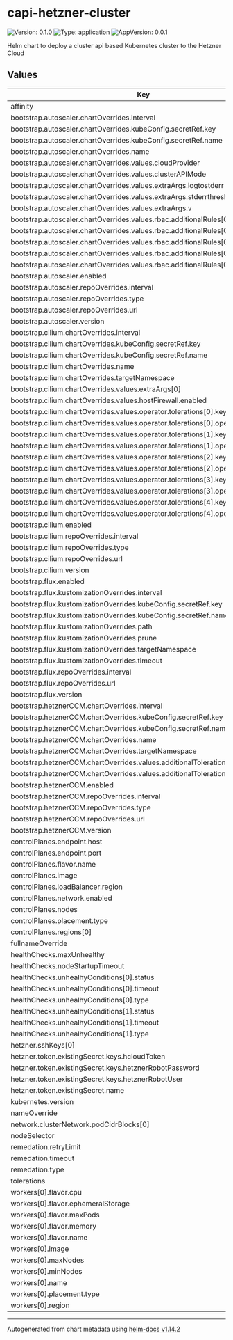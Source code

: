 # capi-hetzner-cluster

![Version: 0.1.0](https://img.shields.io/badge/Version-0.1.0-informational?style=flat-square) ![Type: application](https://img.shields.io/badge/Type-application-informational?style=flat-square) ![AppVersion: 0.0.1](https://img.shields.io/badge/AppVersion-0.0.1-informational?style=flat-square)

Helm chart to deploy a cluster api based Kubernetes cluster to the Hetzner Cloud

## Values

| Key | Type | Default | Description |
|-----|------|---------|-------------|
| affinity | object | `{}` |  |
| bootstrap.autoscaler.chartOverrides.interval | string | `"5m0s"` |  |
| bootstrap.autoscaler.chartOverrides.kubeConfig.secretRef.key | string | `""` |  |
| bootstrap.autoscaler.chartOverrides.kubeConfig.secretRef.name | string | `""` |  |
| bootstrap.autoscaler.chartOverrides.name | string | `"cluster-autoscaler"` |  |
| bootstrap.autoscaler.chartOverrides.values.cloudProvider | string | `"clusterapi"` |  |
| bootstrap.autoscaler.chartOverrides.values.clusterAPIMode | string | `"kubeconfig-incluster"` |  |
| bootstrap.autoscaler.chartOverrides.values.extraArgs.logtostderr | bool | `true` |  |
| bootstrap.autoscaler.chartOverrides.values.extraArgs.stderrthreshold | string | `"ERROR"` |  |
| bootstrap.autoscaler.chartOverrides.values.extraArgs.v | int | `4` |  |
| bootstrap.autoscaler.chartOverrides.values.rbac.additionalRules[0].apiGroups[0] | string | `"infrastructure.cluster.x-k8s.io"` |  |
| bootstrap.autoscaler.chartOverrides.values.rbac.additionalRules[0].resources[0] | string | `"hcloudmachinetemplates"` |  |
| bootstrap.autoscaler.chartOverrides.values.rbac.additionalRules[0].verbs[0] | string | `"get"` |  |
| bootstrap.autoscaler.chartOverrides.values.rbac.additionalRules[0].verbs[1] | string | `"list"` |  |
| bootstrap.autoscaler.chartOverrides.values.rbac.additionalRules[0].verbs[2] | string | `"watch"` |  |
| bootstrap.autoscaler.enabled | bool | `true` |  |
| bootstrap.autoscaler.repoOverrides.interval | string | `"5m0s"` |  |
| bootstrap.autoscaler.repoOverrides.type | string | `"default"` |  |
| bootstrap.autoscaler.repoOverrides.url | string | `"https://kubernetes.github.io/autoscaler"` |  |
| bootstrap.autoscaler.version | string | `"9.50.1"` |  |
| bootstrap.cilium.chartOverrides.interval | string | `"5m0s"` |  |
| bootstrap.cilium.chartOverrides.kubeConfig.secretRef.key | string | `""` |  |
| bootstrap.cilium.chartOverrides.kubeConfig.secretRef.name | string | `""` |  |
| bootstrap.cilium.chartOverrides.name | string | `"cilium"` |  |
| bootstrap.cilium.chartOverrides.targetNamespace | string | `"kube-system"` |  |
| bootstrap.cilium.chartOverrides.values.extraArgs[0] | string | `"--direct-routing-device=eth0"` |  |
| bootstrap.cilium.chartOverrides.values.hostFirewall.enabled | bool | `true` |  |
| bootstrap.cilium.chartOverrides.values.operator.tolerations[0].key | string | `"node-role.kubernetes.io/control-plane"` |  |
| bootstrap.cilium.chartOverrides.values.operator.tolerations[0].operator | string | `"Exists"` |  |
| bootstrap.cilium.chartOverrides.values.operator.tolerations[1].key | string | `"node-role.kubernetes.io/master"` |  |
| bootstrap.cilium.chartOverrides.values.operator.tolerations[1].operator | string | `"Exists"` |  |
| bootstrap.cilium.chartOverrides.values.operator.tolerations[2].key | string | `"node.kubernetes.io/not-ready"` |  |
| bootstrap.cilium.chartOverrides.values.operator.tolerations[2].operator | string | `"Exists"` |  |
| bootstrap.cilium.chartOverrides.values.operator.tolerations[3].key | string | `"node.cluster.x-k8s.io/uninitialized"` |  |
| bootstrap.cilium.chartOverrides.values.operator.tolerations[3].operator | string | `"Exists"` |  |
| bootstrap.cilium.chartOverrides.values.operator.tolerations[4].key | string | `"node.cloudprovider.kubernetes.io/uninitialized"` |  |
| bootstrap.cilium.chartOverrides.values.operator.tolerations[4].operator | string | `"Exists"` |  |
| bootstrap.cilium.enabled | bool | `true` |  |
| bootstrap.cilium.repoOverrides.interval | string | `"5m0s"` |  |
| bootstrap.cilium.repoOverrides.type | string | `"default"` |  |
| bootstrap.cilium.repoOverrides.url | string | `"https://helm.cilium.io/"` |  |
| bootstrap.cilium.version | string | `"1.18.1"` |  |
| bootstrap.flux.enabled | bool | `true` |  |
| bootstrap.flux.kustomizationOverrides.interval | string | `"5m0s"` |  |
| bootstrap.flux.kustomizationOverrides.kubeConfig.secretRef.key | string | `""` |  |
| bootstrap.flux.kustomizationOverrides.kubeConfig.secretRef.name | string | `""` |  |
| bootstrap.flux.kustomizationOverrides.path | string | `"./manifests/install"` |  |
| bootstrap.flux.kustomizationOverrides.prune | bool | `true` |  |
| bootstrap.flux.kustomizationOverrides.targetNamespace | string | `"flux-system"` |  |
| bootstrap.flux.kustomizationOverrides.timeout | string | `"1m"` |  |
| bootstrap.flux.repoOverrides.interval | string | `"5m0s"` |  |
| bootstrap.flux.repoOverrides.url | string | `"https://github.com/fluxcd/flux2.git"` |  |
| bootstrap.flux.version | string | `"9.50.1"` |  |
| bootstrap.hetznerCCM.chartOverrides.interval | string | `"5m0s"` |  |
| bootstrap.hetznerCCM.chartOverrides.kubeConfig.secretRef.key | string | `""` |  |
| bootstrap.hetznerCCM.chartOverrides.kubeConfig.secretRef.name | string | `""` |  |
| bootstrap.hetznerCCM.chartOverrides.name | string | `"hcloud-cloud-controller-manager"` |  |
| bootstrap.hetznerCCM.chartOverrides.targetNamespace | string | `"kube-system"` |  |
| bootstrap.hetznerCCM.chartOverrides.values.additionalTolerations[0].key | string | `"node.cluster.x-k8s.io/uninitialized"` |  |
| bootstrap.hetznerCCM.chartOverrides.values.additionalTolerations[0].operator | string | `"Exists"` |  |
| bootstrap.hetznerCCM.enabled | bool | `true` |  |
| bootstrap.hetznerCCM.repoOverrides.interval | string | `"5m0s"` |  |
| bootstrap.hetznerCCM.repoOverrides.type | string | `"default"` |  |
| bootstrap.hetznerCCM.repoOverrides.url | string | `"https://charts.hetzner.cloud"` |  |
| bootstrap.hetznerCCM.version | string | `"v1.26.0"` |  |
| controlPlanes.endpoint.host | string | `""` |  |
| controlPlanes.endpoint.port | int | `443` |  |
| controlPlanes.flavor.name | string | `"cx22"` |  |
| controlPlanes.image | string | `"ubuntu-24.04"` |  |
| controlPlanes.loadBalancer.region | string | `"fsn1"` |  |
| controlPlanes.network.enabled | bool | `false` |  |
| controlPlanes.nodes | int | `3` |  |
| controlPlanes.placement.type | string | `"spread"` |  |
| controlPlanes.regions[0] | string | `"fsn1"` |  |
| fullnameOverride | string | `""` |  |
| healthChecks.maxUnhealthy | string | `"100%"` |  |
| healthChecks.nodeStartupTimeout | string | `"15m"` |  |
| healthChecks.unhealhyConditions[0].status | string | `"Unknown"` |  |
| healthChecks.unhealhyConditions[0].timeout | string | `"180s"` |  |
| healthChecks.unhealhyConditions[0].type | string | `"Ready"` |  |
| healthChecks.unhealhyConditions[1].status | string | `"False"` |  |
| healthChecks.unhealhyConditions[1].timeout | string | `"180s"` |  |
| healthChecks.unhealhyConditions[1].type | string | `"Ready"` |  |
| hetzner.sshKeys[0] | string | `"default-0"` |  |
| hetzner.token.existingSecret.keys.hcloudToken | string | `"hcloud"` |  |
| hetzner.token.existingSecret.keys.hetznerRobotPassword | string | `"robot-password"` |  |
| hetzner.token.existingSecret.keys.hetznerRobotUser | string | `"robot-user"` |  |
| hetzner.token.existingSecret.name | string | `"prod"` |  |
| kubernetes.version | string | `"v1.32.7"` |  |
| nameOverride | string | `""` |  |
| network.clusterNetwork.podCidrBlocks[0] | string | `"10.244.0.0/16"` |  |
| nodeSelector | object | `{}` |  |
| remedation.retryLimit | int | `1` |  |
| remedation.timeout | string | `"180s"` |  |
| remedation.type | string | `"Reboot"` |  |
| tolerations | list | `[]` |  |
| workers[0].flavor.cpu | int | `2` |  |
| workers[0].flavor.ephemeralStorage | string | `"40Gi"` |  |
| workers[0].flavor.maxPods | int | `120` |  |
| workers[0].flavor.memory | string | `"4Gi"` |  |
| workers[0].flavor.name | string | `"cx22"` |  |
| workers[0].image | string | `"ubuntu-24.04"` |  |
| workers[0].maxNodes | int | `5` |  |
| workers[0].minNodes | int | `0` |  |
| workers[0].name | string | `"worker-1"` |  |
| workers[0].placement.type | string | `"spread"` |  |
| workers[0].region | string | `"fsn1"` |  |

----------------------------------------------
Autogenerated from chart metadata using [helm-docs v1.14.2](https://github.com/norwoodj/helm-docs/releases/v1.14.2)
